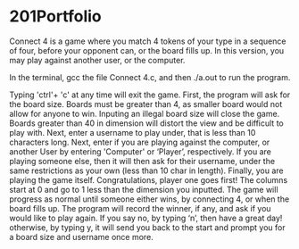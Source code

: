 # 201Portfolio

Connect 4 is a game where you match 4 tokens of your type in a sequence of four, before your opponent can, or the board fills up. 
In this version, you may play against another user, or the computer. 

In the terminal, gcc the file Connect 4.c, and then ./a.out to run the program.

Typing 'ctrl'+ 'c' at any time will exit the game. 
First, the program will ask for the board size. 
Boards must be greater than 4, as smaller board would not allow for anyone to win. Inputing an illegal board size will close the game.
Boards greater than 40 in dimension will distort the view and be difficult to play with. 
Next, enter a username to play under, that is less than 10 characters long. 
Next, enter if you are playing against the computer, or another User by entering 'Computer' or ‘Player’, respectively. 
If you are playing someone else, then it will then ask for their username, under the same restrictions as your own (less than 10 char in length). 
Finally, you are playing the game itself. 
Congratulations, player one goes first! 
The columns start at 0 and go to 1 less than the dimension you inputted. 
The game will progress as normal until someone either wins, by connecting 4, or when the board fills up. 
The program will record the winner, if any, and ask if you would like to play again. 
If you say no, by typing ‘n’, then have a great day! otherwise, by typing y, it will send you back to the start and prompt you for a board size and username once more.
